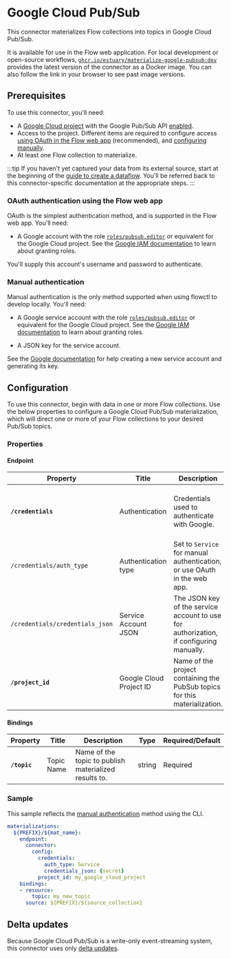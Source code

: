 # Google Cloud Pub/Sub

This connector materializes Flow collections into topics in Google Cloud Pub/Sub.

It is available for use in the Flow web application. For local development or open-source workflows, [`ghcr.io/estuary/materialize-google-pubsub:dev`](https://ghcr.io/estuary/materialize-google-pubsub:dev) provides the latest version of the connector as a Docker image. You can also follow the link in your browser to see past image versions.

## Prerequisites

To use this connector, you'll need:

* A [Google Cloud project](https://cloud.google.com/resource-manager/docs/creating-managing-projects#creating_a_project) with the Google Pub/Sub API [enabled](https://support.google.com/googleapi/answer/6158841?hl=en).
* Access to the project. Different items are required to configure access [using OAuth in the Flow web app](#oauth-authentication-using-the-flow-web-app) (recommended),
and [configuring manually](#manual-authentication).
* At least one Flow collection to materialize.

:::tip
If you haven't yet captured your data from its external source, start at the beginning of the [guide to create a dataflow](../../../guides/create-dataflow.md). You'll be referred back to this connector-specific documentation at the appropriate steps.
:::

### OAuth authentication using the Flow web app

OAuth is the simplest authentication method, and is supported in the Flow web app. You'll need:

* A Google account with the role [`roles/pubsub.editor`](https://cloud.google.com/pubsub/docs/access-control#roles)
or equivalent for the Google Cloud project.
See the [Google IAM documentation](https://cloud.google.com/iam/docs/granting-changing-revoking-access#grant-single-role) to learn about granting roles.

You'll supply this account's username and password to authenticate.

### Manual authentication

Manual authentication is the only method supported when using flowctl to develop locally. You'll need:

* A Google service account with the role [`roles/pubsub.editor`](https://cloud.google.com/pubsub/docs/access-control#roles)
or equivalent for the Google Cloud project.
See the [Google IAM documentation](https://cloud.google.com/iam/docs/granting-changing-revoking-access#grant-single-role) to learn about granting roles.

* A JSON key for the service account.

See the [Google documentation](https://developers.google.com/identity/protocols/oauth2/service-account#creatinganaccount) for help creating a new service account and generating its key.

## Configuration

To use this connector, begin with data in one or more Flow collections.
Use the below properties to configure a Google Cloud Pub/Sub materialization, which will direct one or more of your Flow collections to your desired Pub/Sub topics.

### Properties

#### Endpoint

| Property | Title | Description | Type | Required/Default |
|---|---|---|---|---|
| **`/credentials`** | Authentication | Credentials used to authenticate with Google. | array, boolean, null, number, object, string | Required |
| `/credentials/auth_type` | Authentication type | Set to `Service` for manual authentication, or use OAuth in the web app.  | string |  |
| `/credentials/credentials_json` | Service Account JSON | The JSON key of the service account to use for authorization, if configuring manually. | string |  |
| **`/project_id`** | Google Cloud Project ID | Name of the project containing the PubSub topics for this materialization. | string | Required |

#### Bindings

| Property | Title | Description | Type | Required/Default |
|---|---|---|---|---|
| **`/topic`** | Topic Name | Name of the topic to publish materialized results to. | string | Required |

### Sample

This sample reflects the [manual authentication](#manual-authentication) method using the CLI.

```yaml
materializations:
  ${PREFIX}/${mat_name}:
    endpoint:
      connector:
        config:
          credentials:
            auth_type: Service
            credentials_json: {secret}
          project_id: my_google_cloud_project
    bindings:
  	- resource:
      	topic: my_new_topic
      source: ${PREFIX}/${source_collection}
```

## Delta updates

Because Google Cloud Pub/Sub is a write-only event-streaming system, this connector uses only [delta updates](../../../concepts/materialization.md#delta-updates).
